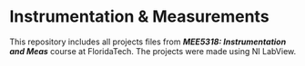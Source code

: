 # Instrumentation & Measurements

This repository includes all projects files from <b><i>MEE5318: Instrumentation and Meas</b></i> course at FloridaTech.
The projects were made using NI LabView.
